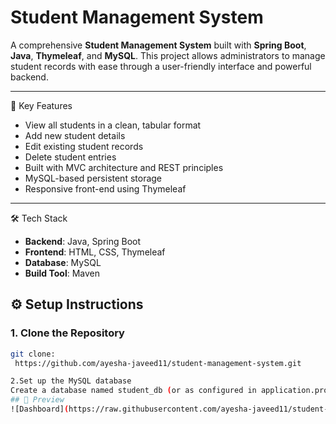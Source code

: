 # Student Management System

A comprehensive **Student Management System** built with **Spring Boot**, **Java**, **Thymeleaf**, and **MySQL**. This project allows administrators to manage student records with ease through a user-friendly interface and powerful backend.

---

📌 Key Features

-  View all students in a clean, tabular format
-  Add new student details
- Edit existing student records
-  Delete student entries
-  Built with MVC architecture and REST principles
- MySQL-based persistent storage
- Responsive front-end using Thymeleaf

---

🛠️ Tech Stack

- **Backend**: Java, Spring Boot
- **Frontend**: HTML, CSS, Thymeleaf
- **Database**: MySQL
- **Build Tool**: Maven



## ⚙️ Setup Instructions

### 1. Clone the Repository
```bash
git clone:
 https://github.com/ayesha-javeed11/student-management-system.git

2.Set up the MySQL database
Create a database named student_db (or as configured in application.properties), and update your MySQL username and password.
## 📸 Preview
![Dashboard](https://raw.githubusercontent.com/ayesha-javeed11/student-management-system/main/Dashboard.png)




